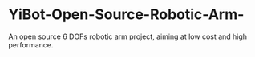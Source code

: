 # YiBot-Open-Source-Robotic-Arm-
An open source 6 DOFs robotic arm project, aiming at low cost and high performance.

